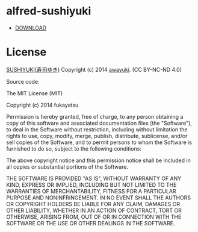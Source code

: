 alfred-sushiyuki
================

- [DOWNLOAD](https://github.com/fukayatsu/alfred-sushiyuki/releases)

# License

[SUSHIYUKI(寿司ゆき)](http://awayuki.net/sushiyuki/)
Copyright (c) 2014 [awayuki](https://github.com/awayuki). (CC BY-NC-ND 4.0)


Source code:

The MIT License (MIT)

Copyright (c) 2014 fukayatsu

Permission is hereby granted, free of charge, to any person obtaining a copy
of this software and associated documentation files (the "Software"), to deal
in the Software without restriction, including without limitation the rights
to use, copy, modify, merge, publish, distribute, sublicense, and/or sell
copies of the Software, and to permit persons to whom the Software is
furnished to do so, subject to the following conditions:

The above copyright notice and this permission notice shall be included in all
copies or substantial portions of the Software.

THE SOFTWARE IS PROVIDED "AS IS", WITHOUT WARRANTY OF ANY KIND, EXPRESS OR
IMPLIED, INCLUDING BUT NOT LIMITED TO THE WARRANTIES OF MERCHANTABILITY,
FITNESS FOR A PARTICULAR PURPOSE AND NONINFRINGEMENT. IN NO EVENT SHALL THE
AUTHORS OR COPYRIGHT HOLDERS BE LIABLE FOR ANY CLAIM, DAMAGES OR OTHER
LIABILITY, WHETHER IN AN ACTION OF CONTRACT, TORT OR OTHERWISE, ARISING FROM,
OUT OF OR IN CONNECTION WITH THE SOFTWARE OR THE USE OR OTHER DEALINGS IN THE
SOFTWARE.